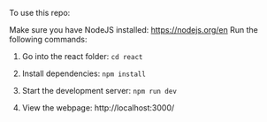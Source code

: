 To use this repo:

Make sure you have NodeJS installed: https://nodejs.org/en
Run the following commands:

1. Go into the react folder:
   `cd react`

2. Install dependencies:
   `npm install`

3. Start the development server:
   `npm run dev`

4. View the webpage:
   http://localhost:3000/
